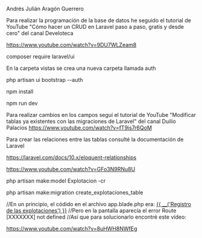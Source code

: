 Andrés Julián Aragón Guerrero

Para realizar la programación de la base de datos he seguido el tutorial de YouTube
"Cómo hacer un CRUD en Laravel paso a paso, gratis y desde cero" del canal Develoteca

https://www.youtube.com/watch?v=9DU7WLZeam8

composer require laravel/ui

En la carpeta vistas se crea una nueva carpeta llamada auth

php artisan ui bootstrap --auth

npm install

npm run dev

Para realizar cambios en los campos seguí el tutorial de YouTube
"Modificar tablas ya existentes con las migraciones de Laravel" del canal Duilio Palacios
https://www.youtube.com/watch?v=fT9is7r6QoM

Para crear las relaciones entre las tablas consulté la documentación de Laravel

https://laravel.com/docs/10.x/eloquent-relationships

https://www.youtube.com/watch?v=GFo3N9RNu8U

php artisan make:model Explotacion  -cr

php artisan make:migration create_explotaciones_table

//En un principio, el códido en el archivo app.blade.php era: 
    <a class="nav-link" href="{{ route('explotacion.index') }}">{{ __('Registro de las explotaciones') }}</a>
//Pero en la pantalla aparecía el error Route [XXXXXXX] not defined
//Así que para solucionarlo encontré este vídeo:

https://www.youtube.com/watch?v=8uHWH8NWfEg